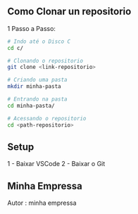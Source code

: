 ## Como Clonar un repositorio 

 1 Passo a Passo:

```bash
# Indo até o Disco C 
cd c/

# Clonando o repositorio 
git clone <link-repositorio>

# Criando uma pasta 
mkdir minha-pasta

# Entrando na pasta 
cd minha-pasta/ 

# Acessando o repositorio
cd <path-repositorio>
```
## Setup    
1 - Baixar VSCode
2 - Baixar o Git

## Minha Empressa 

Autor : minha empressa 
